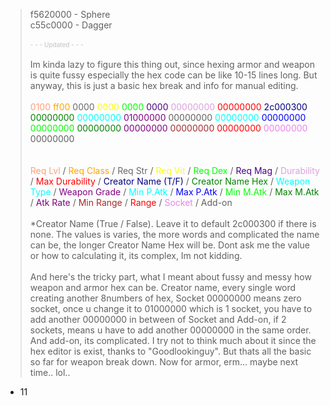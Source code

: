 <div id="post_message_8329254">
						<blockquote class="postcontent restore ">
	f5620000 - Sphere<br>
c55c0000 - Dagger<br>
<br>
<font color="silver"><font size="1">- - - Updated - - -</font></font><br>
<br>
Im kinda lazy to figure this thing out, since hexing armor and weapon is quite fussy especially the hex code can be like 10-15 lines long. But anyway, this is just a basic hex break and info for manual editing.<br>
<br>
<font color="#ffa07a">0100</font> <font color="#ffa500">ff00</font> <font color="#696969">0000</font> <font color="#ffff00">0000</font> <font color="#00ff00">0000</font> <font color="#4b0082">0000</font> <font color="#dda0dd">00000000</font> <font color="#ff0000">00000000</font> <font color="#000080">2c000300</font> <font color="#008000">00000000</font> <font color="#00ffff">00000000</font> <font color="#800080">01000000</font> 00000000 <font color="#00ffff">00000000</font> <font color="#0000ff">00000000</font> <font color="#00ff00">00000000</font> <font color="#008000">00000000</font> <font color="#800080">00000000</font> <font color="#a52a2a">00000000</font> <font color="#ff0000">00000000</font> <font color="#ee82ee">00000000</font> 00000000<br>
<br>
<br>
<font color="#ffa07a">Req Lvl</font> / <font color="#ffa500">Req Class</font> / <font color="#696969">Req Str</font> / <font color="#ffff00">Req Vit</font> / <font color="#00ff00">Req Dex</font> / <font color="#4b0082">Req Mag</font> / <font color="#dda0dd">Durability</font> / <font color="#ff0000">Max Durability</font> / <font color="#000080">Creator Name (T/F)</font> /  <font color="#008000">Creator Name Hex</font> / <font color="#00ffff">Weapon Type</font> / <font color="#800080">Weapon Grade</font> / <font color="#00ffff">Min P.Atk</font> / <font color="#0000ff">Max P.Atk</font> / <font color="#00ff00">Min M.Atk</font> / <font color="#008000">Max M.Atk</font> / <font color="#800080">Atk Rate</font> / <font color="#a52a2a">Min Range</font> / <font color="#ff0000">Range</font> / <font color="#ee82ee">Socket </font>/ Add-on<br>
<br>
*Creator Name (True / False). Leave it to default 2c000300 if there is none. The values is varies, the more words and complicated the name can be, the longer Creator Name Hex will be. Dont ask me the value or how to calculating it, its complex, Im not kidding.<br>
<br>
And here's the tricky part, what I meant about fussy and messy how weapon and armor hex can be. Creator name, every single word creating another 8numbers of hex, Socket 00000000 means zero socket, once u change it to 01000000 which is 1 socket, you have to add another 00000000 in between of Socket and Add-on, if 2 sockets, means u have to add another 00000000 in the same order. And add-on, its complicated. I try not to think much about it since the hex editor is exist, thanks to "Goodlookinguy". But thats all the basic so far for weapon break down. Now for armor, erm... maybe next time.. lol..
						</blockquote>
					</div>


- 11